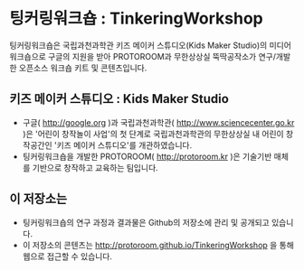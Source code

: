 # 팅커링워크숍 : TinkeringWorkshop
팅커링워크숍은 국립과천과학관 키즈 메이커 스튜디오(Kids Maker Studio)의 미디어 워크숍으로 
구글의 지원을 받아 PROTOROOM과 무한상상실 뚝딱공작소가 연구/개발한 오픈소스 워크숍 키트 및 콘텐츠입니다.

## 키즈 메이커 스튜디오 : Kids Maker Studio
 * 구글( http://google.org )과 국립과천과학관( http://www.sciencecenter.go.kr )은 '어린이 창작놀이 사업'의 첫 단계로 국립과천과학관의 무한상상실 내 어린이 창작공간인 '키즈 메이커 스튜디오'를 개관하였습니다.
 * 팅커링워크숍을 개발한 PROTOROOM( http://protoroom.kr )은 기술기반 매체를 기반으로 창작하고 교육하는 팀입니다.

## 이 저장소는
 * 팅커링워크숍의 연구 과정과 결과물은 Github의 저장소에 관리 및 공개되고 있습니다. 
 * 이 저장소의 콘텐츠는 http://protoroom.github.io/TinkeringWorkshop 을 통해 웹으로 접근할 수 있습니다.

